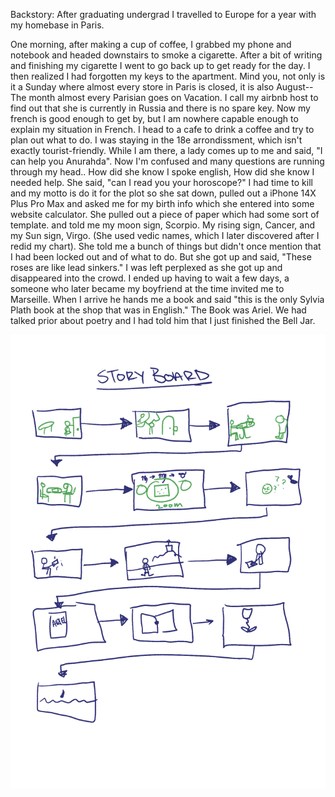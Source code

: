 Backstory:
After graduating undergrad I travelled to Europe for a year with my homebase in Paris.

One morning, after making a cup of coffee, I grabbed my phone and notebook and headed downstairs to smoke a cigarette.
After a bit of writing and finishing my cigarette I went to go back up to get ready for the day.
I then realized I had forgotten my keys to the apartment.
Mind you, not only is it a Sunday where almost every store in Paris is closed, it is also August-- The month almost every Parisian goes on Vacation.
I call my airbnb host to find out that she is currently in Russia and there is no spare key.
Now my french is good enough to get by, but I am nowhere capable enough to explain my situation in French. 
I head to a cafe to drink a coffee and try to plan out what to do. I was staying in the 18e arrondissment, which isn't exactly tourist-friendly.
While I am there, a lady comes up to me and said, "I can help you Anurahda".
Now I'm confused and many questions are running through my head.. How did she know I spoke english, How did she know I needed help.
She said, "can I read you your horoscope?" I had time to kill and my motto is do it for the plot so she sat down, pulled out a iPhone 14X Plus Pro Max and asked me for my birth info which she entered into some website calculator.
She pulled out a piece of paper which had some sort of template. and told me my moon sign, Scorpio. My rising sign, Cancer, and my Sun sign, Virgo. (She used vedic names, which I later discovered after I redid my chart). She told me a bunch of things but didn't once mention that I had been locked out and of what to do. But she got up and said, "These roses are like lead sinkers."
I was left perplexed as she got up and disappeared into the crowd. I ended up having to wait a few days, a someone who later became my boyfriend at the time invited me to Marseille. When I arrive he hands me a book and said "this is the only Sylvia Plath book at the shop that was in English." The Book was Ariel.
We had talked prior about poetry and I had told him that I just finished the Bell Jar.

![Storyboard](Untitled_Artwork.png)